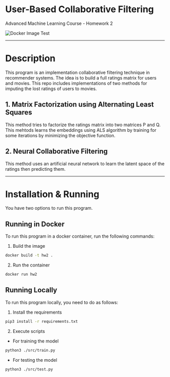 # User-Based Collaborative Filtering
Advanced Machine Learning Course - Homework 2

![Docker Image Test](https://github.com/firas-jolha/hw2//actions/workflows/docker-image.yml/badge.svg)

---
# Description
This program is an implementation collaborative filtering technique in recommender systems. The idea is to build a full ratings matrix for users and movies. This repo includes implementations of two methods for imputing the lost ratings of users to movies.

## 1. Matrix Factorization using Alternating Least Squares
 
 This method tries to factorize the ratings matrix into two matrices P and Q. This mehtods learns the embeddings using ALS algorithm by training for some iterations by minimizing the objective function.

## 2. Neural Collaborative Filtering
This method uses an artificial neural network to learn the latent space of the ratings then predicting them.

---

# Installation & Running

You have two options to run this program.

## Running in Docker

To run this program in a docker container, run the following commands:

1. Build the image
```bash
docker build -t hw2 .
```

2. Run the container 
```bash
docker run hw2
```

## Running Locally

To run this program locally, you need to do as follows:

1. Install the requirements
```bash
pip3 install -r requirements.txt
```

2. Execute scripts
- For training the model
```bash
python3 ./src/train.py
```
- For testing the model
```bash
python3 ./src/test.py
```
